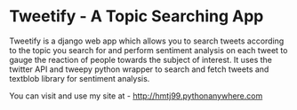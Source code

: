 # Tweetify - A Topic Searching App

Tweetify is a django web app which allows you to search tweets according to the topic you search for and perform sentiment analysis on each tweet to gauge the reaction of people towards the subject of interest. It uses the twitter API and tweepy python wrapper to search and fetch tweets and textblob library for sentiment analysis.

You can visit and use my site at - http://hmtj99.pythonanywhere.com
